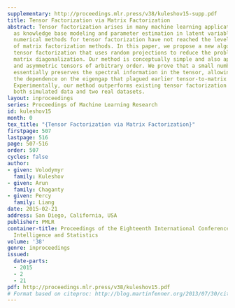 ```yaml
---
supplementary: http://proceedings.mlr.press/v38/kuleshov15-supp.pdf
title: Tensor Factorization via Matrix Factorization
abstract: Tensor factorization arises in many machine learning applications, such
  as knowledge base modeling and parameter estimation in latent variable models. However,
  numerical methods for tensor factorization have not reached the level of maturity
  of matrix factorization methods. In this paper, we propose a new algorithm for CP
  tensor factorization that uses random projections to reduce the problem to simultaneous
  matrix diagonalization. Our method is conceptually simple and also applies to non-orthogonal
  and asymmetric tensors of arbitrary order. We prove that a small number random projections
  essentially preserves the spectral information in the tensor, allowing us to remove
  the dependence on the eigengap that plagued earlier tensor-to-matrix reductions.
  Experimentally, our method outperforms existing tensor factorization methods on
  both simulated data and two real datasets.
layout: inproceedings
series: Proceedings of Machine Learning Research
id: kuleshov15
month: 0
tex_title: "{Tensor Factorization via Matrix Factorization}"
firstpage: 507
lastpage: 516
page: 507-516
order: 507
cycles: false
author:
- given: Volodymyr
  family: Kuleshov
- given: Arun
  family: Chaganty
- given: Percy
  family: Liang
date: 2015-02-21
address: San Diego, California, USA
publisher: PMLR
container-title: Proceedings of the Eighteenth International Conference on Artificial
  Intelligence and Statistics
volume: '38'
genre: inproceedings
issued:
  date-parts:
  - 2015
  - 2
  - 21
pdf: http://proceedings.mlr.press/v38/kuleshov15.pdf
# Format based on citeproc: http://blog.martinfenner.org/2013/07/30/citeproc-yaml-for-bibliographies/
---
```

